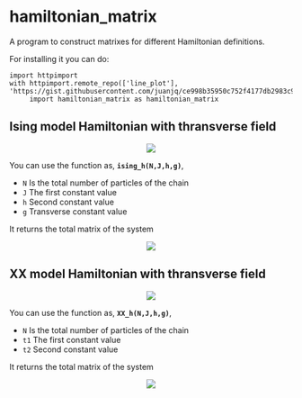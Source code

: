 # hamiltonian_matrix
A program to construct matrixes for different Hamiltonian definitions.

For installing it you can do:

```
import httpimport
with httpimport.remote_repo(['line_plot'], 'https://gist.githubusercontent.com/juanjq/ce998b35950c752f4177db2983c915dc/raw/b5328a785e3cb9def910539d441ea553028ee7ae'):
     import hamiltonian_matrix as hamiltonian_matrix
```

## Ising model Hamiltonian with thransverse field

<p align="center">
    <img align="center" src="https://github.com/juanjq/hamiltonian_matrix/blob/main/data/Ising_model.png?raw=true">
</p>

You can use the function as,
**`ising_h(N,J,h,g)`**,

* `N` Is the total number of particles of the chain
* `J` The first constant value
* `h` Second constant value
* `g` Transverse constant value

It returns the total matrix of the system


<p align="center">
    <img align="center" src="https://github.com/juanjq/hamiltonian_matrix/blob/main/data/ising_hamiltonian_img.png?raw=true">
</p>


## XX model Hamiltonian with thransverse field

<p align="center">
    <img align="center" src="https://github.com/juanjq/hamiltonian_matrix/blob/main/data/XX_model.png?raw=true">
</p>

You can use the function as,
**`XX_h(N,J,h,g)`**,

* `N` Is the total number of particles of the chain
* `t1` The first constant value
* `t2` Second constant value

It returns the total matrix of the system

<p align="center">
    <img align="center" src="https://github.com/juanjq/hamiltonian_matrix/blob/main/data/XX_hamiltonian_img.png?raw=true">
</p>
